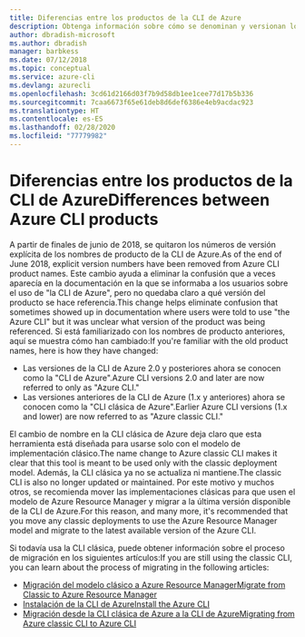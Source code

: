 ```yaml
---
title: Diferencias entre los productos de la CLI de Azure
description: Obtenga información sobre cómo se denominan y versionan los productos de la CLI de Azure y cómo realizar la actualización.
author: dbradish-microsoft
ms.author: dbradish
manager: barbkess
ms.date: 07/12/2018
ms.topic: conceptual
ms.service: azure-cli
ms.devlang: azurecli
ms.openlocfilehash: 3cd61d2166d03f7b9d58db1ee1cee77d17b5b336
ms.sourcegitcommit: 7caa6673f65e61deb8d6def6386e4eb9acdac923
ms.translationtype: HT
ms.contentlocale: es-ES
ms.lasthandoff: 02/28/2020
ms.locfileid: "77779982"
---
```

# <a name="differences-between-azure-cli-products"></a><span data-ttu-id="689be-103">Diferencias entre los productos de la CLI de Azure</span><span class="sxs-lookup"><span data-stu-id="689be-103">Differences between Azure CLI products</span></span>

<span data-ttu-id="689be-104">A partir de finales de junio de 2018, se quitaron los números de versión explícita de los nombres de producto de la CLI de Azure.</span><span class="sxs-lookup"><span data-stu-id="689be-104">As of the end of June 2018, explicit version numbers have been removed from Azure CLI product names.</span></span> <span data-ttu-id="689be-105">Este cambio ayuda a eliminar la confusión que a veces aparecía en la documentación en la que se informaba a los usuarios sobre el uso de "la CLI de Azure", pero no quedaba claro a qué versión del producto se hace referencia.</span><span class="sxs-lookup"><span data-stu-id="689be-105">This change helps eliminate confusion that sometimes showed up in documentation where users were told to use "the Azure CLI" but it was unclear what version of the product was being referenced.</span></span> <span data-ttu-id="689be-106">Si está familiarizado con los nombres de producto anteriores, aquí se muestra cómo han cambiado:</span><span class="sxs-lookup"><span data-stu-id="689be-106">If you're familiar with the old product names, here is how they have changed:</span></span>

* <span data-ttu-id="689be-107">Las versiones de la CLI de Azure 2.0 y posteriores ahora se conocen como la "CLI de Azure".</span><span class="sxs-lookup"><span data-stu-id="689be-107">Azure CLI versions 2.0 and later are now referred to only as "Azure CLI."</span></span>
* <span data-ttu-id="689be-108">Las versiones anteriores de la CLI de Azure (1.x y anteriores) ahora se conocen como la "CLI clásica de Azure".</span><span class="sxs-lookup"><span data-stu-id="689be-108">Earlier Azure CLI versions (1.x and lower) are now referred to as "Azure classic CLI."</span></span>

<span data-ttu-id="689be-109">El cambio de nombre en la CLI clásica de Azure deja claro que esta herramienta está diseñada para usarse solo con el modelo de implementación clásico.</span><span class="sxs-lookup"><span data-stu-id="689be-109">The name change to Azure classic CLI makes it clear that this tool is meant to be used only with the classic deployment model.</span></span> <span data-ttu-id="689be-110">Además, la CLI clásica ya no se actualiza ni mantiene.</span><span class="sxs-lookup"><span data-stu-id="689be-110">The classic CLI is also no longer updated or maintained.</span></span> <span data-ttu-id="689be-111">Por este motivo y muchos otros, se recomienda mover las implementaciones clásicas para que usen el modelo de Azure Resource Manager y migrar a la última versión disponible de la CLI de Azure.</span><span class="sxs-lookup"><span data-stu-id="689be-111">For this reason, and many more, it's recommended that you move any classic deployments to use the Azure Resource Manager model and migrate to the latest available version of the Azure CLI.</span></span>

<span data-ttu-id="689be-112">Si todavía usa la CLI clásica, puede obtener información sobre el proceso de migración en los siguientes artículos:</span><span class="sxs-lookup"><span data-stu-id="689be-112">If you are still using the classic CLI, you can learn about the process of migrating in the following articles:</span></span>

* [<span data-ttu-id="689be-113">Migración del modelo clásico a Azure Resource Manager</span><span class="sxs-lookup"><span data-stu-id="689be-113">Migrate from Classic to Azure Resource Manager</span></span>](/azure/virtual-machines/linux/migration-classic-resource-manager-overview)
* [<span data-ttu-id="689be-114">Instalación de la CLI de Azure</span><span class="sxs-lookup"><span data-stu-id="689be-114">Install the Azure CLI</span></span>](install-azure-cli.md)
* [<span data-ttu-id="689be-115">Migración desde la CLI clásica de Azure a la CLI de Azure</span><span class="sxs-lookup"><span data-stu-id="689be-115">Migrating from Azure classic CLI to Azure CLI</span></span>](https://github.com/Azure/azure-cli/blob/dev/doc/classic_cli_migration.md)
